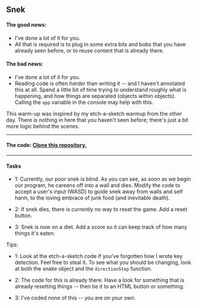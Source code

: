 ## Snek

#### The good news:
- I've done a lot of it for you.
- All that is required is to plug in some extra bits and bobs that you have already seen before, or to reuse content that is already there.

#### The bad news:
- I've done a lot of it for you.
- Reading code is often *harder* than writing it -- and I haven't annotated this at all. Spend a little bit of time trying to understand roughly what is happening, and how things are separated (objects within objects). Calling the `app` variable in the console may help with this.

This warm-up was inspired by my etch-a-sketch warmup from the other day. There is nothing in here that you haven't seen before; there's just a bit more logic behind the scenes.

____

#### The code: [Clone this repository.](https://github.com/GrantjHanrahan/Sssnek)

____
#### Tasks

- 1: Currently, our poor snek is blind. As you can see, as soon as we begin our program, he careens off into a wall and dies. Modify the code to accept a user's input (WASD) to guide snek away from walls and self harm, to the loving embrace of junk food (and inevitable death).

- 2: If snek dies, there is currently no way to reset the game. Add a reset button.

- 3: Snek is now on a diet. Add a score so it can keep track of how many things it's eaten.

Tips:
- 1: Look at the etch-a-sketch code if you've forgotten how I wrote key detection. Feel free to steal it. To see what you should be changing, look at both the snake object and the `directionStep` function.

- 2: The code for this is already there. Have a look for something that is already resetting things -- then tie it to an HTML button or something.

- 3: I've coded none of this -- you are on your own.
